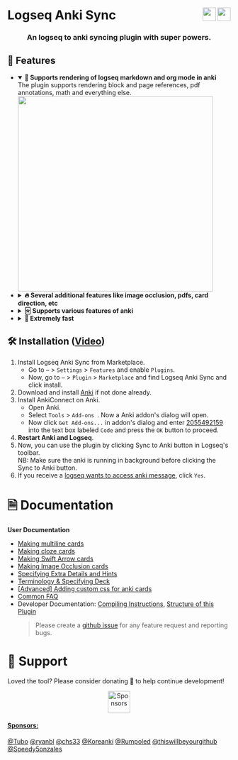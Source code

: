 # Logseq Anki Sync [<img align="right" src="https://img.shields.io/github/stars/debanjandhar12/logseq-anki-sync.svg?logo=GitHub&style=flat" height="30"/>](https://github.com/debanjandhar12/logseq-anki-sync/)[<img align="right" src="https://img.shields.io/github/sponsors/debanjandhar12.svg?logo=github&style=flat&height=60&label=Donate&cacheSeconds=28800&color=orange" height="30"/>](https://github.com/sponsors/debanjandhar12)

<h3 align="center">An logseq to anki syncing plugin with super powers.</h3>

## 🚀 Features
<ul><li>
<details open>
  <summary><b>🐾 Supports rendering of logseq markdown and org mode in anki</b></summary>
  <div>
   The plugin supports rendering block and page references, pdf annotations, math and everything else.
   <img src='https://github.com/debanjandhar12/logseq-anki-sync/assets/49021233/7985cdb4-910d-43bf-833d-7b04403a503f' height='440' /> <br/>
  </div>
</details></li><li>
<details>
  <summary><b>🔥 Several additional features like image occlusion, pdfs, card direction, etc</b></summary>
  <div>
   The plugin supports image occlusion, occlusion on pdf annotaion, card direction, incremental cards, clozes, hints and a lot more. Check <a href="#-documentation">documentation</a> for more details!
   <img src='https://github.com/debanjandhar12/logseq-anki-sync/assets/49021233/5b036383-d7cc-4837-9f74-da21a5f504f8' height='440' /> <br/>
  </div>
</details></li><li>
<details>
  <summary><b>🃟 Supports various features of anki</b></summary>
  Anki employs advanced scheduling algorithms, making it a superior choice for many users. Additionally, anki allows the creation of filtered decks, enabling you to study a specific set of cards for exams, regardless of their original scheduling. The plugin allows you to use all those features and various others like heatmaps, tts, leach cards, etc. 
</details></li><li>
<details>
  <summary><b>🚕 Extremely fast</b></summary>
  The plugin uses state of art hashing techniques to detect changes in logseq or anki and provides the user option to resync (with logseq as source of truth).
</details></li>
</ul>

## 🛠️ Installation ([Video](https://www.youtube.com/watch?v=XOkJmncK-o0))

1. Install Logseq Anki Sync from Marketplace.
    - Go to `⋯` > `Settings` > `Features` and enable `Plugins`.
    - Now, go to `⋯` > `Plugin` > `Marketplace` and find Logseq Anki Sync and click install.
2. Download and install [Anki](https://apps.ankiweb.net/) if not done already.
3. Install AnkiConnect on Anki.
    - Open Anki.
    - Select `Tools` > `Add-ons `. Now a Anki addon's dialog will open.
    - Now click `Get Add-ons...` in addon's dialog and enter [2055492159](https://ankiweb.net/shared/info/2055492159) into the text box labeled `Code` and press the `OK` button to proceed.
4. **Restart Anki and Logseq**.
5. Now, you can use the plugin by clicking Sync to Anki button in Logseq's toolbar.<br/>
   NB: Make sure the anki is running in background before clicking the Sync to Anki button.
6. If you receive a [logseq wants to access anki message](https://raw.githubusercontent.com/debanjandhar12/Obsidian-Anki-Sync/main/docs/images/permission.png), click `Yes`.

# 🗎 Documentation

<b>User Documentation</b>

-   [Making multiline cards](https://github.com/debanjandhar12/logseq-anki-sync/discussions/88)
-   [Making cloze cards](https://github.com/debanjandhar12/logseq-anki-sync/discussions/89)
-   [Making Swift Arrow cards](https://github.com/debanjandhar12/logseq-anki-sync/discussions/91)
-   [Making Image Occlusion cards](https://github.com/debanjandhar12/logseq-anki-sync/discussions/125)
-   [Specifying Extra Details and Hints](https://github.com/debanjandhar12/logseq-anki-sync/discussions/92)
-   [Terminology & Specifying Deck](https://github.com/debanjandhar12/logseq-anki-sync/discussions/117)
-   [[Advanced] Adding custom css for anki cards](https://github.com/debanjandhar12/logseq-anki-sync/discussions/118)
-   [Common FAQ](https://github.com/debanjandhar12/logseq-anki-sync/wiki/Common-FAQ)
-   Developer Documentation: [Compiling Instructions](https://github.com/debanjandhar12/logseq-anki-sync/wiki/Compiling-Instructions), [Structure of this Plugin](https://github.com/debanjandhar12/logseq-anki-sync/wiki/Structure-of-this-Plugin)
    > Please create a [github issue](https://github.com/debanjandhar12/logseq-anki-sync/issues) for any feature request and reporting bugs.

# 🙏 Support

Loved the tool? Please consider donating 💸 to help continue development!<br/>

<p align="center">
<a href="https://github.com/sponsors/debanjandhar12" target="_blank"><img src="https://img.shields.io/github/sponsors/debanjandhar12.svg?logo=github&style=flat&height=60&label=Donate&cacheSeconds=28800&color=orange" alt="Sponsors" height="50" style="border-radius:1px" />
</p>

#### Sponsors:

[@Tubo](https://github.com/Tubo) [@ryanbl](https://github.com/rtblair) [@chs33](https://github.com/chs33) [@Koreanki](https://github.com/junyounglees) [@Rumpoled](https://github.com/Rumpoled) [@thiswillbeyourgithub](https://github.com/thiswillbeyourgithub) [@Speedy5onzales](https://github.com/Speedy5onzales)
